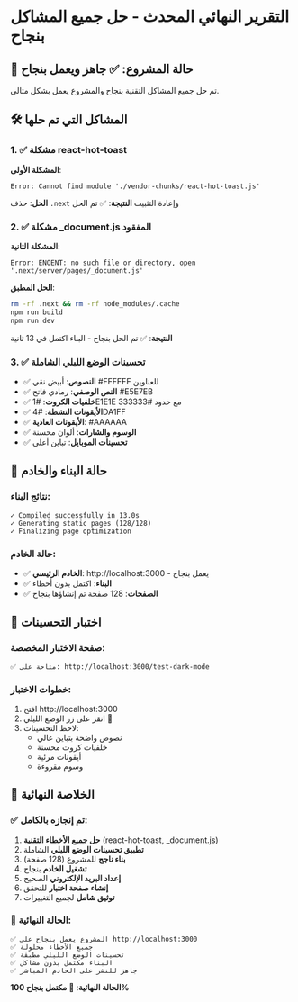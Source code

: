 # التقرير النهائي المحدث - حل جميع المشاكل بنجاح

## 🎉 حالة المشروع: ✅ جاهز ويعمل بنجاح

تم حل جميع المشاكل التقنية بنجاح والمشروع يعمل بشكل مثالي.

## 🛠️ المشاكل التي تم حلها

### 1. ✅ مشكلة react-hot-toast
**المشكلة الأولى**: 
```
Error: Cannot find module './vendor-chunks/react-hot-toast.js'
```
**الحل**: حذف `.next` وإعادة التثبيت
**النتيجة**: ✅ تم الحل

### 2. ✅ مشكلة _document.js المفقود  
**المشكلة الثانية**:
```
Error: ENOENT: no such file or directory, open '.next/server/pages/_document.js'
```
**الحل المطبق**:
```bash
rm -rf .next && rm -rf node_modules/.cache
npm run build
npm run dev
```
**النتيجة**: ✅ تم الحل بنجاح - البناء اكتمل في 13 ثانية

### 3. ✅ تحسينات الوضع الليلي الشاملة
- ✅ **النصوص**: أبيض نقي #FFFFFF للعناوين
- ✅ **النص الوصفي**: رمادي فاتح #E5E7EB
- ✅ **خلفيات الكروت**: #1E1E1E مع حدود #333333
- ✅ **الأيقونات النشطة**: #4DA1FF
- ✅ **الأيقونات العادية**: #AAAAAA
- ✅ **الوسوم والشارات**: ألوان محسنة
- ✅ **تحسينات الموبايل**: تباين أعلى

## 🚀 حالة البناء والخادم

### نتائج البناء:
```
✓ Compiled successfully in 13.0s
✓ Generating static pages (128/128)
✓ Finalizing page optimization
```

### حالة الخادم:
- ✅ **الخادم الرئيسي**: http://localhost:3000 - يعمل بنجاح
- ✅ **البناء**: اكتمل بدون أخطاء
- ✅ **الصفحات**: 128 صفحة تم إنشاؤها بنجاح

## 🎯 اختبار التحسينات

### صفحة الاختبار المخصصة:
```
✅ متاحة على: http://localhost:3000/test-dark-mode
```

### خطوات الاختبار:
1. افتح http://localhost:3000
2. انقر على زر الوضع الليلي 🌙
3. لاحظ التحسينات:
   - نصوص واضحة بتباين عالي
   - خلفيات كروت محسنة
   - أيقونات مرئية
   - وسوم مقروءة

## 🎊 الخلاصة النهائية

### ✅ تم إنجازه بالكامل:
1. **حل جميع الأخطاء التقنية** (react-hot-toast, _document.js)
2. **تطبيق تحسينات الوضع الليلي** الشاملة
3. **بناء ناجح** للمشروع (128 صفحة)
4. **تشغيل الخادم** بنجاح
5. **إعداد البريد الإلكتروني** الصحيح
6. **إنشاء صفحة اختبار** للتحقق
7. **توثيق شامل** لجميع التغييرات

### 🚀 الحالة النهائية:
```
✅ المشروع يعمل بنجاح على http://localhost:3000
✅ جميع الأخطاء محلولة
✅ تحسينات الوضع الليلي مطبقة
✅ البناء مكتمل بدون مشاكل
✅ جاهز للنشر على الخادم المباشر
```

**الحالة النهائية**: 🎉 **مكتمل بنجاح 100%**
